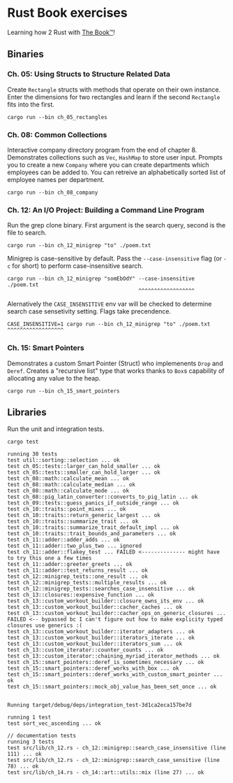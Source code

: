 # Rust Book exercises
Learning how 2 Rust with [The Book™](https://doc.rust-lang.org/stable/book/)!   

## Binaries
### Ch. 05: Using Structs to Structure Related Data
Create `Rectangle` structs with methods that operate on their own instance. Enter the dimensions for two rectangles and learn if the second `Rectangle` fits into the first.
```
cargo run --bin ch_05_rectangles
```

### Ch. 08: Common Collections
Interactive company directory program from the end of chapter 8. Demonstrates collections such as `Vec`, `HashMap` to store user input. Prompts you to create a new `Company` where you can create departments 
    which employees can be added to. You can retreive an alphabetically sorted list of employee names per department.
```
cargo run --bin ch_08_company
```

### Ch. 12: An I/O Project: Building a Command Line Program
Run the grep clone binary. First argument is the search query, second is the file to search.  
```
cargo run --bin ch_12_minigrep "to" ./poem.txt
```

Minigrep is case-sensitive by default. Pass the `--case-insensitive` flag (or `-c` for short) to perform case-insensitive search.
```
cargo run --bin ch_12_minigrep "somEbOdY" --case-insensitive  ./poem.txt
                                          ^^^^^^^^^^^^^^^^^^ 
```

Alernatively the `CASE_INSENSITIVE` env var will be checked to determine search case sensetivity setting. Flags take precendence.  
```
CASE_INSENSITIVE=1 cargo run --bin ch_12_minigrep "to" ./poem.txt
^^^^^^^^^^^^^^^^^^
```
### Ch. 15: Smart Pointers
Demonstrates a custom Smart Pointer (Struct) who implemenents `Drop` and `Deref`. Creates a "recursive list" type that works thanks to `Box`s capability of allocating any value to the heap.  
```
cargo run --bin ch_15_smart_pointers
```

## Libraries
Run the unit and integration tests.
```
cargo test

running 30 tests
test util::sorting::selection ... ok  
test ch_05::tests::larger_can_hold_smaller ... ok  
test ch_05::tests::smaller_can_hold_larger ... ok  
test ch_08::math::calculate_mean ... ok  
test ch_08::math::calculate_median ... ok  
test ch_08::math::calculate_mode ... ok  
test ch_08::pig_latin_converter::converts_to_pig_latin ... ok  
test ch_09::tests::guess_panics_if_outside_range ... ok  
test ch_10::traits::point_mixes ... ok  
test ch_10::traits::return_generic_largest ... ok  
test ch_10::traits::summarize_trait ... ok  
test ch_10::traits::summarize_trait_default_impl ... ok  
test ch_10::traits::trait_bounds_and_parameters ... ok  
test ch_11::adder::adder_adds ... ok  
test ch_11::adder::two_plus_two ... ignored  
test ch_11::adder::flakey_test ... FAILED <-------------- might have to try this one a few times
test ch_11::adder::greeter_greets ... ok  
test ch_11::adder::test_returns_result ... ok  
test ch_12::minigrep_tests::one_result ... ok
test ch_12::minigrep_tests::multiple_results ... ok
test ch_12::minigrep_tests::searches_case_insensitive ... ok
test ch_13::closures::expensive_function ... ok
test ch_13::custom_workout_builder::closure_owns_its_env ... ok
test ch_13::custom_workout_builder::cacher_caches ... ok
test ch_13::custom_workout_builder::cacher_ops_on_generic_closures ... FAILED <-- bypassed bc I can't figure out how to make explicity typed closures use generics :( 
test ch_13::custom_workout_builder::iterator_adapters ... ok
test ch_13::custom_workout_builder::iterators_iterate ... ok
test ch_13::custom_workout_builder::iterators_sum ... ok
test ch_13::custom_iterator::counter_counts ... ok
test ch_13::custom_iterator::chaining_myriad_iterator_methods ... ok
test ch_15::smart_pointers::deref_is_sometimes_necessary ... ok
test ch_15::smart_pointers::deref_works_with_box ... ok
test ch_15::smart_pointers::deref_works_with_custom_smart_pointer ... ok
test ch_15::smart_pointers::mock_obj_value_has_been_set_once ... ok


Running target/debug/deps/integration_test-3d1ca2eca157be7d

running 1 test
test sort_vec_ascending ... ok

// documentation tests
running 3 tests
test src/lib/ch_12.rs - ch_12::minigrep::search_case_insensitive (line 111) ... ok
test src/lib/ch_12.rs - ch_12::minigrep::search_case_sensitive (line 78) ... ok
test src/lib/ch_14.rs - ch_14::art::utils::mix (line 27) ... ok

```

